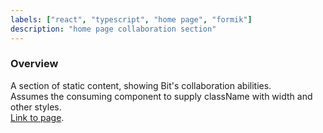 ```yaml
---
labels: ["react", "typescript", "home page", "formik"]
description: "home page collaboration section"
---
```


### Overview

A section of static content, showing Bit's collaboration abilities.  
Assumes the consuming component to supply className with width and other styles.  
[Link to page](https://bit.dev).

